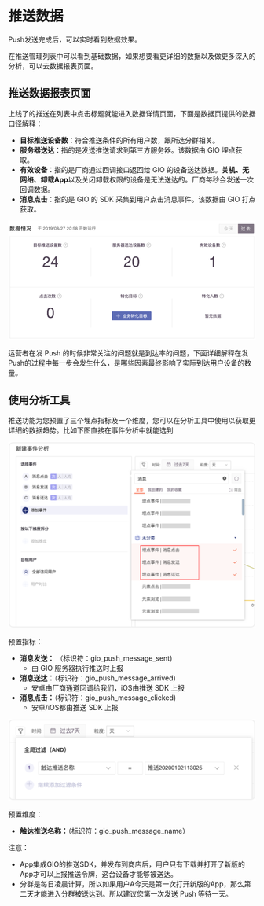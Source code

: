 # 推送数据

Push发送完成后，可以实时看到数据效果。

在推送管理列表中可以看到基础数据，如果想要看更详细的数据以及做更多深入的分析，可以去数据报表页面。

## 推送数据报表页面

上线了的推送在列表中点击标题就能进入数据详情页面，下面是数据页提供的数据口径解释：

* **目标推送设备数**：符合推送条件的所有用户数，跟所选分群相关。
* **服务器送达**：指的是发送推送请求到第三方服务器。该数据由 GIO 埋点获取。
* **有效设备**：指的是厂商通过回调接口返回给 GIO 的设备送达数据。**关机、无网络、卸载App**以及关闭卸载权限的设备是无法送达的。厂商每秒会发送一次回调数据。
* **消息点击**：指的是 GIO 的 SDK 采集到用户点击消息事件。该数据由 GIO 打点获取。

![](../../.gitbook/assets/image%20%2813%29.png)

运营者在发 Push 的时候非常关注的问题就是到达率的问题，下面详细解释在发Push的过程中每一步会发生什么，是哪些因素最终影响了实际到达用户设备的数量。



## 使用分析工具

推送功能为您预置了三个埋点指标及一个维度，您可以在分析工具中使用以获取更详细的数据趋势。比如下图直接在事件分析中就能选到

![](../../.gitbook/assets/p1.png)

预置指标：

* **消息发送：** （标识符：gio\_push\_message\_sent\)     
  * 由 GIO 服务器执行推送时上报
* **消息送达：**（标识符：gio\_push\_message\_arrived\)  
  * 安卓由厂商通道回调给我们，iOS由推送 SDK 上报
* **消息点击：**（标识符：gio\_push\_message\_clicked\)  
  * 安卓/iOS都由推送 SDK 上报

![](../../.gitbook/assets/p2.png)

预置维度：

* **触达推送名称：**（标识符：gio\_push\_message\_name）

注意：

* App集成GIO的推送SDK，并发布到商店后，用户只有下载并打开了新版的App才可以上报推送令牌，这台设备才能够被送达。
* 分群是每日凌晨计算，所以如果用户A今天是第一次打开新版的App，那么第二天才能进入分群被送达到。所以建议您第一次发送 Push 等待一天。


